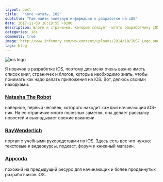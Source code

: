 ```yaml
---
layout: post
title:  "Кого читать. IOS"
subtitle: "Где найти полезную информацию о разработке на iOS"
date: 2017-11-09 16:19:55 +0200
description: Блоги и странички, которые следует читать разработчику iOS
categories: ios
comments: true
image: http://www.infomory.com/wp-content/uploads/2014/10/IOS7_Logo.png
tags: blog
---
```


![ios logo](http://www.infomory.com/wp-content/uploads/2014/10/IOS7_Logo.png)

Я новичок в разработке iOS, поэтому для меня очень важно иметь список книг, страничек и блогов, которые необходимо знать, чтобы понимать как надо делать приложения на iOS. Вот, делюсь своими находками.

### [Natasha The Robot](https://www.natashatherobot.com/)
наверное, первый человек, которого находит каждый начинающий iOS-ник. На ее страничке много полезных заметок, она делает рассылку новостей и выкладывает свежие вакансии.

### [RayWenderlich](https://www.raywenderlich.com/)
портал с учебными руководствами по iOS. Здесь есть все что нужно: текстовые и видеокурсы, подкаст, форум и книжный магазин.

### [Appcoda](https://appcoda.com/)
похожий на предыдущий ресурс для начинающих и более продвинутых разработчиков iOS.
